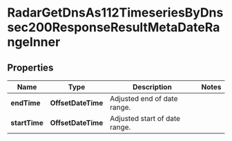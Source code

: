 

# RadarGetDnsAs112TimeseriesByDnssec200ResponseResultMetaDateRangeInner


## Properties

| Name | Type | Description | Notes |
|------------ | ------------- | ------------- | -------------|
|**endTime** | **OffsetDateTime** | Adjusted end of date range. |  |
|**startTime** | **OffsetDateTime** | Adjusted start of date range. |  |



